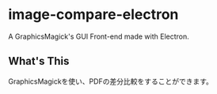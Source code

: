 # image-compare-electron

A GraphicsMagick's GUI Front-end made with Electron.

## What's This

GraphicsMagickを使い、PDFの差分比較をすることができます。